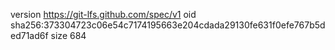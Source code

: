 version https://git-lfs.github.com/spec/v1
oid sha256:373304723c06e54c7174195663e204cdada29130fe631f0efe767b5ded71ad6f
size 684
